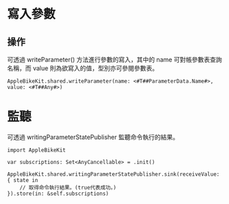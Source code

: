 # 寫入參數

## 操作

可透過 writeParameter() 方法進行參數的寫入，其中的 name 可對帳參數表查詢名稱，而 value 則為欲寫入的值，型別亦可參閱參數表。

```
AppleBikeKit.shared.writeParameter(name: <#T##ParameterData.Name#>, value: <#T##Any#>)
```

# 監聽

可透過 writingParameterStatePublisher 監聽命令執行的結果。

```
import AppleBikeKit

var subscriptions: Set<AnyCancellable> = .init()

AppleBikeKit.shared.writingParameterStatePublisher.sink(receiveValue: { state in
    // 取得命令執行結果。(true代表成功。)
}).store(in: &self.subscriptions)
```